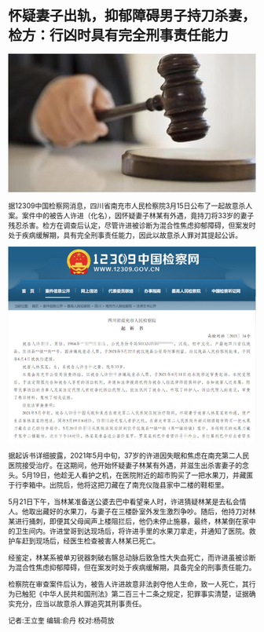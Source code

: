 # 怀疑妻子出轨，抑郁障碍男子持刀杀妻，检方：行凶时具有完全刑事责任能力

![c14b78b6aef0e8407697a657f019fce9.jpg](https://raw.githubusercontent.com/qqhsx/qqnews_image/main/2024/03/16/怀疑妻子出轨，抑郁障碍男子持刀杀妻，检方：行凶时具有完全刑事责任能力/c14b78b6aef0e8407697a657f019fce9.jpg)

据12309中国检察网消息，四川省南充市人民检察院3月15日公布了一起故意杀人案。案件中的被告人许进（化名），因怀疑妻子林某有外遇，竟持刀将33岁的妻子残忍杀害。检方在调查后认定，尽管许进被诊断为混合性焦虑抑郁障碍，但案发时处于疾病缓解期，具有完全刑事责任能力，因此以故意杀人罪对其提起公诉。

![cc05f9a50fa5553e624eaffcbfe5f074.jpg](https://raw.githubusercontent.com/qqhsx/qqnews_image/main/2024/03/16/怀疑妻子出轨，抑郁障碍男子持刀杀妻，检方：行凶时具有完全刑事责任能力/cc05f9a50fa5553e624eaffcbfe5f074.jpg)

据起诉书详细披露，2021年5月中旬，37岁的许进因失眠和焦虑在南充第二人民医院接受治疗。在这期间，他开始怀疑妻子林某有外遇，并滋生出杀害妻子的念头。5月19日，他趁无人看护之机，在医院附近的超市购买了一把水果刀，并藏匿于行李箱中。出院后，他将这把刀藏在了南充仪陇县家中二楼的鞋柜里。

5月21日下午，当林某准备送公婆去巴中看望亲人时，许进猜疑林某是去私会情人。他取出藏好的水果刀，与妻子在三楼卧室外发生激烈争吵。随后，他持刀对林某进行捅刺，即便其父母闻声上楼阻拦后，他仍未停止施暴，最终，林某倒在家中的卫生间内。许进堂哥到达现场后，将许进手里的水果刀拿走，并通知了医院。救护车赶到现场后，经医生检查被害人林某已死亡。

经鉴定，林某系被单刃锐器刺破右髂总动脉后致急性大失血死亡，而许进虽被诊断为混合性焦虑抑郁障碍，但在案发时处于疾病缓解期，具备完全的刑事责任能力。

检察院在审查案件后认为，被告人许进故意非法剥夺他人生命，致一人死亡，其行为已触犯《中华人民共和国刑法》第二百三十二条之规定，犯罪事实清楚，证据确实充分，应当以故意杀人罪追究其刑事责任。

记者:王立奎 编辑:俞丹 校对:杨荷放

